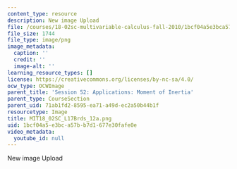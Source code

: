 ```yaml
---
content_type: resource
description: New image Upload
file: /courses/18-02sc-multivariable-calculus-fall-2010/1bcf04a5e3bca57bb7d1677e30fafe0e_MIT18_02SC_L17Brds_12a.png
file_size: 1744
file_type: image/png
image_metadata:
  caption: ''
  credit: ''
  image-alt: ''
learning_resource_types: []
license: https://creativecommons.org/licenses/by-nc-sa/4.0/
ocw_type: OCWImage
parent_title: 'Session 52: Applications: Moment of Inertia'
parent_type: CourseSection
parent_uid: 71ab1fd2-8595-ea71-a49d-ec2a50b44b1f
resourcetype: Image
title: MIT18_02SC_L17Brds_12a.png
uid: 1bcf04a5-e3bc-a57b-b7d1-677e30fafe0e
video_metadata:
  youtube_id: null
---
```

New image Upload